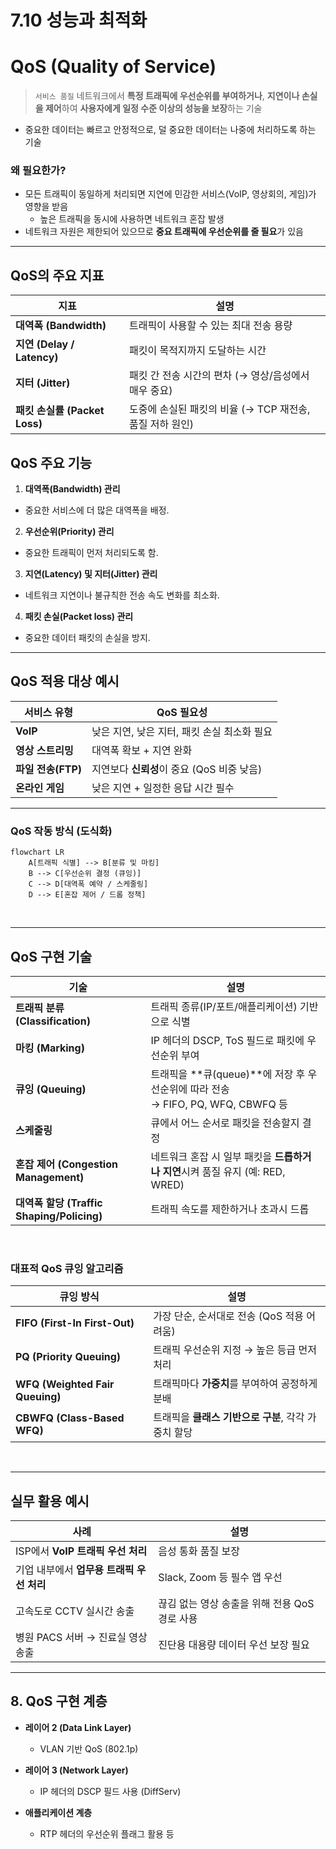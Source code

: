 # 7.10 성능과 최적화

# QoS (Quality of Service)
> `서비스 품질`
> 네트워크에서 **특정 트래픽에 우선순위를 부여하거나**, **지연이나 손실을 제어**하여 **사용자에게 일정 수준 이상의 성능을 보장**하는 기술

- 중요한 데이터는 빠르고 안정적으로, 덜 중요한 데이터는 나중에 처리하도록 하는 기술

### 왜 필요한가?

* 모든 트래픽이 동일하게 처리되면 지연에 민감한 서비스(VoIP, 영상회의, 게임)가 영향을 받음
  - 높은 트래픽을 동시에 사용하면 네트워크 혼잡 발생
* 네트워크 자원은 제한되어 있으므로 **중요 트래픽에 우선순위를 줄 필요**가 있음

---

## QoS의 주요 지표

 | 지표                       | 설명                                   |
| ------------------------ | ------------------------------------ |
| **대역폭 (Bandwidth)**      | 트래픽이 사용할 수 있는 최대 전송 용량               |
| **지연 (Delay / Latency)** | 패킷이 목적지까지 도달하는 시간                    |
| **지터 (Jitter)**          | 패킷 간 전송 시간의 편차 (→ 영상/음성에서 매우 중요)     |
| **패킷 손실률 (Packet Loss)** | 도중에 손실된 패킷의 비율 (→ TCP 재전송, 품질 저하 원인) |


## QoS 주요 기능

1. **대역폭(Bandwidth) 관리**
  - 중요한 서비스에 더 많은 대역폭을 배정.

2. **우선순위(Priority) 관리**
  - 중요한 트래픽이 먼저 처리되도록 함.

3. **지연(Latency) 및 지터(Jitter) 관리**
  - 네트워크 지연이나 불규칙한 전송 속도 변화를 최소화.

4. **패킷 손실(Packet loss) 관리**
  - 중요한 데이터 패킷의 손실을 방지.
---

## QoS 적용 대상 예시

| 서비스 유형         | QoS 필요성                      |
| -------------- | ---------------------------- |
| **VoIP**       | 낮은 지연, 낮은 지터, 패킷 손실 최소화 필요   |
| **영상 스트리밍**    | 대역폭 확보 + 지연 완화               |
| **파일 전송(FTP)** | 지연보다 **신뢰성**이 중요 (QoS 비중 낮음) |
| **온라인 게임**     | 낮은 지연 + 일정한 응답 시간 필수         |

---

### QoS 작동 방식 (도식화)

```mermaid
flowchart LR
    A[트래픽 식별] --> B[분류 및 마킹]
    B --> C[우선순위 결정 (큐잉)]
    C --> D[대역폭 예약 / 스케줄링]
    D --> E[혼잡 제어 / 드롭 정책]
```

</br>

---

## QoS 구현 기술

| 기술                                    | 설명                                                                  |
| ------------------------------------- | ------------------------------------------------------------------- |
| **트래픽 분류 (Classification)**           | 트래픽 종류(IP/포트/애플리케이션) 기반으로 식별                                        |
| **마킹 (Marking)**                      | IP 헤더의 DSCP, ToS 필드로 패킷에 우선순위 부여                                    |
| **큐잉 (Queuing)**                      | 트래픽을 **큐(queue)**에 저장 후 우선순위에 따라 전송<br>→ FIFO, PQ, WFQ, CBWFQ 등 |
| **스케줄링**                              | 큐에서 어느 순서로 패킷을 전송할지 결정                                              |
| **혼잡 제어 (Congestion Management)**     | 네트워크 혼잡 시 일부 패킷을 **드롭하거나 지연**시켜 품질 유지 (예: RED, WRED)                |
| **대역폭 할당 (Traffic Shaping/Policing)** | 트래픽 속도를 제한하거나 초과시 드롭                                                |

</br>

### 대표적 QoS 큐잉 알고리즘

| 큐잉 방식                           | 설명                              |
| ------------------------------- | ------------------------------- |
| **FIFO (First-In First-Out)**   | 가장 단순, 순서대로 전송 (QoS 적용 어려움)     |
| **PQ (Priority Queuing)**       | 트래픽 우선순위 지정 → 높은 등급 먼저 처리       |
| **WFQ (Weighted Fair Queuing)** | 트래픽마다 **가중치**를 부여하여 공정하게 분배     |
| **CBWFQ (Class-Based WFQ)**     | 트래픽을 **클래스 기반으로 구분**, 각각 가중치 할당 |

</br>

---

## 실무 활용 예시

| 사례                        | 설명                           |
| ------------------------- | ---------------------------- |
| ISP에서 **VoIP 트래픽 우선 처리**  | 음성 통화 품질 보장                  |
| 기업 내부에서 **업무용 트래픽 우선 처리** | Slack, Zoom 등 필수 앱 우선        |
| 고속도로 CCTV 실시간 송출          | 끊김 없는 영상 송출을 위해 전용 QoS 경로 사용 |
| 병원 PACS 서버 → 진료실 영상 송출    | 진단용 대용량 데이터 우선 보장 필요         |

---

## 8. QoS 구현 계층

* **레이어 2 (Data Link Layer)**

  * VLAN 기반 QoS (802.1p)
* **레이어 3 (Network Layer)**

  * IP 헤더의 DSCP 필드 사용 (DiffServ)
* **애플리케이션 계층**

  * RTP 헤더의 우선순위 플래그 활용 등
